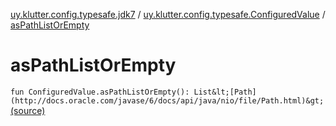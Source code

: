 [uy.klutter.config.typesafe.jdk7](../index.md) / [uy.klutter.config.typesafe.ConfiguredValue](index.md) / [asPathListOrEmpty](.)


# asPathListOrEmpty

`fun ConfiguredValue.asPathListOrEmpty(): List&lt;[Path](http://docs.oracle.com/javase/6/docs/api/java/nio/file/Path.html)&gt;` [(source)](https://github.com/kohesive/klutter/blob/master/config-typesafe-jdk7/src/main/kotlin/uy/klutter/config/typesafe/jdk7/TypesafeConfig_Jdk7_Ext.kt#L19)


